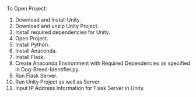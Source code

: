 To Open Project:

1. Download and Install Unity.
2. Download and unzip Unity Project.
3. Install required dependencies for Unity.
4. Open Project.
5. Install Python.
6. Install Anaconda.
7. Install Flask.
8. Create Anaconda Environment with Required Dependencies as specified in Dog-Breed-Identifier.py.
9. Run Flask Server.
10. Run Unity Project as well as Server.
11. Input IP Address Information for Flask Server in Unity.
